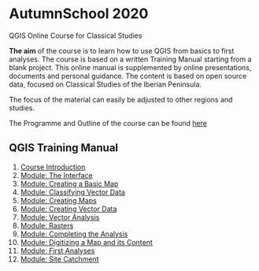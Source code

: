 # AutumnSchool 2020
QGIS Online Course for Classical Studies

**The aim** of the course is to learn how to use QGIS from basics to first analyses. The course is based on a written Training Manual starting from a blank project. This online manual is supplemented by online presentations, documents and personal guidance. The content is based on open source data, focused on Classical Studies of the Iberian Peninsula. 

The focus of the material can easily be adjusted to other regions and studies.

The Programme and Outline of the course can be found [here](https://github.com/Toletum-Network/AutumnSchool_2020/blob/master/Programme.md)

## QGIS Training Manual
1. [Course Introduction](https://github.com/Toletum-Network/AutumnSchool_2020/blob/master/Training_Manual/1.%20Course%20Introduction.md)
2. [Module: The Interface](https://github.com/Toletum-Network/AutumnSchool_2020/blob/master/Training_Manual/2.%20Module:_The_Interface.md)
3. [Module: Creating a Basic Map](https://github.com/Toletum-Network/AutumnSchool_2020/blob/master/Training_Manual/3.%20Module:_Creating_a_Basic_Map.md)
4. [Module: Classifying Vector Data](https://github.com/Toletum-Network/AutumnSchool_2020/blob/master/Training_Manual/4.%20Module:%20Classifying%20Vector%20Data.md)
5. [Module: Creating Maps](https://github.com/Toletum-Network/AutumnSchool_2020/blob/master/Training_Manual/5.%20Module:%20Creating%20Maps.md)
6. [Module: Creating Vector Data](https://github.com/Toletum-Network/AutumnSchool_2020/blob/master/Training_Manual/6.%20Module:%20Creating%20Vector%20Data.md)
7. [Module: Vector Analysis](https://github.com/Toletum-Network/AutumnSchool_2020/blob/master/Training_Manual/7.%20Module:%20Vector%20Analysis.md)
8. [Module: Rasters](https://github.com/Toletum-Network/AutumnSchool_2020/blob/master/Training_Manual/8.%20Module:%20Rasters.md)
9. [Module: Completing the Analysis](https://github.com/Toletum-Network/AutumnSchool_2020/blob/master/Training_Manual/9.%20Module:%20Completing%20the%20Analysis.md)
10. [Module: Digitizing a Map and its Content](https://github.com/Toletum-Network/AutumnSchool_2020/blob/master/Training_Manual/10.%20Module:_Digitizing_a_Map_and_its_Content.md)
11. [Module: First Analyses](https://github.com/Toletum-Network/AutumnSchool_2020/blob/master/Training_Manual/11.%20Module:_First_Analyses.md)
12. [Module: Site Catchment](https://github.com/Toletum-Network/AutumnSchool_2020/blob/master/Training_Manual/12.%20Module:_Site_Catchment.md)



